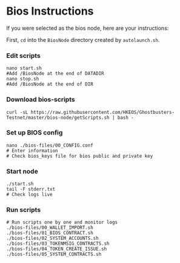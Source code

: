 # Bios Instructions

If you were selected as the bios node, here are your instructions:

First, `cd` into the `BiosNode` directory created by `autolaunch.sh`.

### Edit scripts
```console
nano start.sh
#Add /BiosNode at the end of DATADIR
nano stop.sh
#Add /BiosNode at the end of DIR
```

### Download bios-scripts
```console
curl -sL https://raw.githubusercontent.com/HKEOS/Ghostbusters-Testnet/master/bios-node/getScripts.sh | bash -
```

### Set up BIOS config
```console
nano ./bios-files/00_CONFIG.conf
# Enter information
# Check bios_keys file for bios public and private key
```

### Start node
```cosole
./start.sh
tail -F stderr.txt
# Check logs live
```

### Run scripts
```console
# Run scripts one by one and monitor logs
./bios-files/00_WALLET_IMPORT.sh
./bios-files/01_BIOS_CONTRACT.sh
./bios-files/02_SYSTEM_ACCOUNTS.sh
./bios-files/03_TOKENMSIG_CONTRACTS.sh
./bios-files/04_TOKEN_CREATE_ISSUE.sh
./bios-files/05_SYSTEM_CONTRACTS.sh
```
